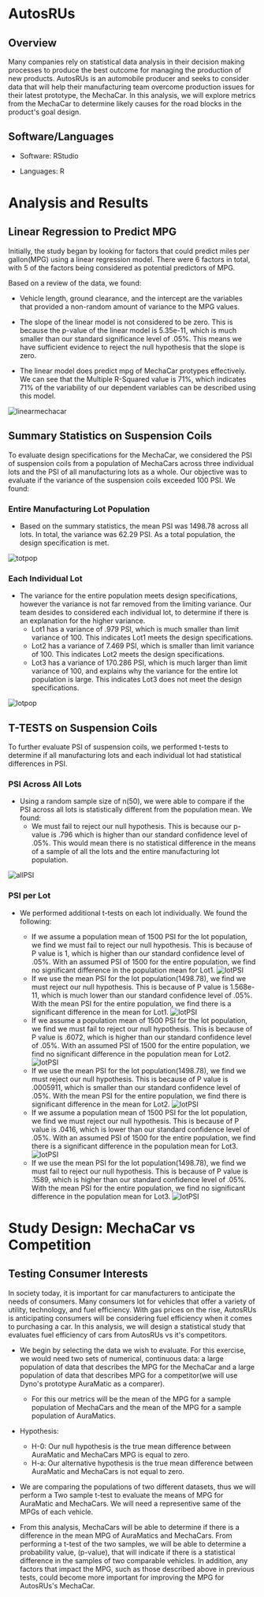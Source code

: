 # AutosRUs

## Overview

Many companies rely on statistical data analysis in their decision making processes to produce the best outcome for managing the production of new products.  AutosRUs is an automobile producer and seeks to consider data that will help their manufacturing team overcome production issues for their latest prototype, the MechaCar.  In this analysis, we will explore metrics from the MechaCar to determine likely causes for the road blocks in the product's goal design.  

## Software/Languages

- Software: RStudio

- Languages: R


# Analysis and Results


## Linear Regression to Predict MPG

Initially, the study began by looking for factors that could predict miles per gallon(MPG) using a linear regression model.  There were 6 factors in total, with 5 of the factors being considered as potential predictors of MPG.  

Based on a review of the data, we found:
- Vehicle length, ground clearance, and the intercept are the variables that provided a non-random amount of variance to the MPG values.

- The slope of the linear model is not considered to be zero.  This is because the p-value of the linear model is 5.35e-11, which is much smaller than our standard significance level of .05%.  This means we have sufficient evidence to reject the null hypothesis that the slope is zero. 

- The linear model does predict mpg of MechaCar protypes effectively.  We can see that the Multiple R-Squared value is 71%, which indicates 71% of the variability of our dependent variables can be described using this model.  

![linearmechacar](Resources/linearmechacar.png)

## Summary Statistics on Suspension Coils

To evaluate design specifications for the MechaCar, we considered the PSI of suspension coils from a population of MechaCars across three individual lots and the PSI of all manufacturing lots as a whole.  Our objective was to evaluate if the variance of the suspension coils exceeded 100 PSI.  We found:

### Entire Manufacturing Lot Population

- Based on the summary statistics, the mean PSI was 1498.78 across all lots.  In total, the variance was 62.29 PSI.  As a total population, the design specification is met.

![totpop](Resources/totpop.png)

### Each Individual Lot

- The variance for the entire population meets design specifications, however the variance is not far removed from the limiting variance.  Our team desides to considered each individual lot, to determine if there is an explanation for the higher variance.  
  - Lot1 has a variance of .979 PSI, which is much smaller than limit variance of 100.  This indicates Lot1 meets the design specifications.
  - Lot2 has a variance of 7.469 PSI, which is smaller than limit variance of 100.  This indicates Lot2 meets the design specifications.
  - Lot3 has a variance of 170.286 PSI, which is much larger than limit variance of 100, and explains why the variance for the entire lot population is large.  This indicates Lot3 does not meet the design specifications.

![lotpop](Resources/lotpop.png)



## T-TESTS on Suspension Coils

To further evaluate PSI of suspension coils, we performed t-tests to determine if all manufacturing lots and each individual lot had statistical differences in PSI. 


### PSI Across All Lots

- Using a random sample size of n(50), we were able to compare if the PSI across all lots is statistically different from the population mean.  We found:
  - We must fail to reject our null hypothesis.  This is because our p-value is .796 which is higher than our standard confidence level of .05%.  This would mean there is no statistical difference in the means of a sample of all the lots and the entire manufacturing lot population.

![allPSI](Resources/allPSI.png)


### PSI per Lot

- We performed additional t-tests on each lot individually.  We found the following:

  - If we assume a population mean of 1500 PSI for the lot population, we find we must fail to reject our null hypothesis.  This is because of P value is 1, which is higher than our standard confidence level of .05%. With an assumed PSI of 1500 for the entire population, we find no significant difference in the population mean for Lot1. 
  ![lotPSI](Resources/lot11500PSI.png)
  - If we use the mean PSI for the lot population(1498.78), we find we must reject our null hypothesis.  This is because of P value is 1.568e-11, which is much lower than our standard confidence level of .05%. With the mean PSI for the entire population, we find there is a significant difference in the mean for Lot1. 
  ![lotPSI](Resources/lot1PSI.png)
  - If we assume a population mean of 1500 PSI for the lot population, we find we must fail to reject our null hypothesis.  This is because of P value is .6072, which is higher than our standard confidence level of .05%. With an assumed PSI of 1500 for the entire population, we find no significant difference in the population mean for Lot2. 
  ![lotPSI](Resources/lot21500PSI.png)
  - If we use the mean PSI for the lot population(1498.78), we find we must reject our null hypothesis.  This is because of P value is .0005911, which is smaller than our standard confidence level of .05%. With the mean PSI for the entire population, we find there is significant difference in the mean for Lot2. 
  ![lotPSI](Resources/lot2PSI.png)
  - If we assume a population mean of 1500 PSI for the lot population, we find we must reject our null hypothesis.  This is because of P value is .0416, which is lower than our standard confidence level of .05%. With an assumed PSI of 1500 for the entire population, we find there is a significant difference in the population mean for Lot3. 
  ![lotPSI](Resources/lot31500PSI.png)
  - If we use the mean PSI for the lot population(1498.78), we find we must fail to reject our null hypothesis.  This is because of P value is .1589, which is higher than our standard confidence level of .05%. With the mean PSI for the entire population, we find no significant difference in the population mean for Lot3.
  ![lotPSI](Resources/lot3PSI.png)

# Study Design: MechaCar vs Competition

## Testing Consumer Interests

In society today, it is important for car manufacturers to anticipate the needs of consumers.  Many consumers lot for vehicles that offer a variety of utility, technology, and fuel efficiency.  With gas prices on the rise, AutosRUs is anticipating consumers will be considering fuel efficiency when it comes to purchasing a car.  In this analysis, we will design a statistical study that evaluates fuel efficiency of cars from AutosRUs vs it's competitors.

- We begin by selecting the data we wish to evaluate.  For this exercise, we would need two sets of numerical, continuous data: a large population of data that describes the MPG for the MechaCar and a large population of data that describes MPG for a competitor(we will use Dyno's prototype AuraMatic as a comparer).
  - For this our metrics will be the mean of the MPG for a sample population of MechaCars and the mean of the MPG for a sample population of AuraMatics.

- Hypothesis:
  - H-0: Our null hypothesis is the true mean difference between AuraMatic and MechaCars MPG is equal to zero.
  - H-a: Our alternative hypothesis is the true mean difference between AuraMatic and MechaCars is not equal to zero.

- We are comparing the populations of two different datasets, thus we will perform a Two sample t-test to evaluate the means of MPG for AuraMatic and MechaCars.  We will need a representive same of the MPGs of each vehicle.

- From this analysis, MechaCars will be able to determine if there is a difference in the mean MPG of AuraMatics and MechaCars.  From performing a t-test of the two samples, we will be able to determine a probability value, (p-value), that will indicate if there is a statistical difference in the samples of two comparable vehicles. In addition, any factors that impact the MPG, such as those described above in previous tests, could become more important for improving the MPG for AutosRUs's MechaCar.
